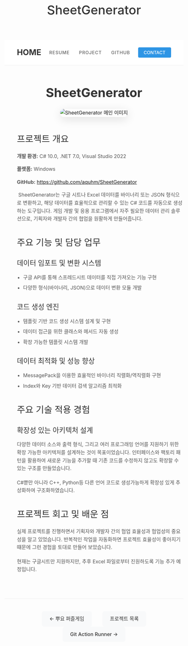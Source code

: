 ﻿---
layout: page
title: SheetGenerator
permalink: /portfolio/sheet_generator/
---

<div class="navigation-container">
  <div class="logo">
    <a href="/">HOME</a>
  </div>
  <nav class="main-navigation">
    <ul>
      <li><a href="/" class="nav-link {% if page.url == '/' %}active{% endif %}">RESUME</a></li>
      <li><a href="/portfolio/" class="nav-link {% if page.url == '/portfolio/' %}active{% endif %}">PROJECT</a></li>
      <li><a href="https://github.com/aquhm" class="nav-link">GITHUB</a></li>
    </ul>
  </nav>
  <div class="navigation-button">
    <a href="mailto:aquhm@naver.com" class="contact-button">CONTACT</a>
  </div>
</div>

<div class="portfolio-header">
  <h1>SheetGenerator</h1>
</div>

<div class="portfolio-main-image">
  <img src="{{ site.baseurl }}/images/portfolio/sheet_generator_image.png" alt="SheetGenerator 메인 이미지">
</div>

<div class="project-section">
  <h2>프로젝트 개요</h2>

  <div class="project-details">
    <p><strong>개발 환경:</strong> C# 10.0, .NET 7.0, Visual Studio 2022</p>  
    <p><strong>플랫폼:</strong> Windows</p>  
    <p><strong>GitHub:</strong> <a href="https://github.com/aquhm/SheetGenerator" target="_blank" rel="noopener noreferrer">https://github.com/aquhm/SheetGenerator</a></p>
  </div>

  <div class="project-description">
    <p>&nbsp;SheetGenerator는 구글 시트나 Excel 데이터를 바이너리 또는 JSON 형식으로 변환하고, 해당 데이터를 효율적으로 관리할 수 있는 C# 코드를 자동으로 생성하는 도구입니다. 게임 개발 및 응용 프로그램에서 자주 필요한 데이터 관리 솔루션으로, 기획자와 개발자 간의 협업을 원활하게 만들어줍니다.</p>
  </div>
</div>

<div class="project-section">
  <h2>주요 기능 및 담당 업무</h2>

  <div class="feature-section">
    <h3>데이터 임포트 및 변환 시스템</h3>
    <ul>
      <li>구글 API를 통해 스프레드시트 데이터를 직접 가져오는 기능 구현</li>
      <li>다양한 형식(바이너리, JSON)으로 데이터 변환 모듈 개발</li>
    </ul>
  </div>

  <div class="feature-section">
    <h3>코드 생성 엔진</h3>
    <ul>
      <li>템플릿 기반 코드 생성 시스템 설계 및 구현</li>
      <li>데이터 접근을 위한 클래스와 메서드 자동 생성</li>
      <li>확장 가능한 템플릿 시스템 개발</li>
    </ul>
  </div>

  <div class="feature-section">
    <h3>데이터 최적화 및 성능 향상</h3>
    <ul>
      <li>MessagePack을 이용한 효율적인 바이너리 직렬화/역직렬화 구현</li>
      <li>Index와 Key 기반 데이터 검색 알고리즘 최적화</li>      
    </ul>
  </div>
</div>

<div class="project-section">
  <h2>주요 기술 적용 경험</h2>

  <div class="challenge-section">
    <h3>확장성 있는 아키텍처 설계</h3>
    <p>다양한 데이터 소스와 출력 형식, 그리고 여러 프로그래밍 언어를 지원하기 위한 확장 가능한 아키텍처를 설계하는 것이 목표이었습니다. 인터페이스와 팩토리 패턴을 활용하여 새로운 기능을 추가할 때 기존 코드를 수정하지 않고도 확장할 수 있는 구조를 만들었습니다.</p>
    <p>C#뿐만 아니라 C++, Python등 다른 언어 코드로 생성가능하게 확장성 있게 추상화하여 구조화하였습니다.</p>
  </div>  
</div>

<div class="project-section">
  <h2>프로젝트 회고 및 배운 점</h2>

  <div class="reflection-content">
    <p>실제 프로젝트를 진행하면서  기획자와 개발자 간의 협업 효율성과 협업성의 중요성을 알고 있었습니다.  반복적인 작업을 자동화하면 프로젝트 효율성이 좋아지기 떄문에 그런 경험을 토대로 만들어 보았습니다.</p>
    <p>현재는 구글시트만 지원하지만, 추후 Excel 파일로부터 진원하도록 기능 추가 예정입니다.</p>
  </div>
</div>
<div class="portfolio-nav">
  <a href="/portfolio/puyo_puzzle">← 뿌요 퍼즐게임</a>
  <a href="/portfolio/">프로젝트 목록</a>
  <a href="/portfolio/git_action_runner">Git Action Runner →</a>
</div>

<style>
.page-content {
  max-width: 800px;
  margin: 0 auto;
  padding: 0 20px;
  color: #333;
  font-family: -apple-system, BlinkMacSystemFont, 'Segoe UI', Roboto, Oxygen, Ubuntu, Cantarell, 'Open Sans', 'Helvetica Neue', sans-serif;
  line-height: 1.6;
}

h2, h3, h4 {
  margin-top: 2em;
  margin-bottom: 1em;
  color: #1a1a1a;
  font-weight: 600;
}

p {
  margin-bottom: 1.5em;
}

.portfolio-header {
  margin-top: 2.5em;
  margin-bottom: 0.5em;
  text-align: center;
}

.portfolio-header h1 {
  font-size: 2.5rem;
  font-weight: 700;
  margin-bottom: 0.5em;
}

.portfolio-main-image {
  text-align: center;
  margin-bottom: 3em;
}

.portfolio-main-image img {
  max-width: 100%;
  height: auto;
  border-radius: 12px;
  box-shadow: 0 8px 30px rgba(0,0,0,0.12);
}

.project-section {
  margin-bottom: 40px;
  margin-left: 40px;
}

.project-details {
    font-size: 1rem;
    color: #555;
}

.project-details p {
  margin-bottom: 0.7em;
}

.feature-section, .challenge-section {
  margin-bottom: 30px;
}

ul, ol {
  padding-left: 2em;
  margin-bottom: 1.5em;
}

li {
  margin-bottom: 0.7em;
}

.portfolio-media-gallery {
  margin-left: 2em;
  border-top: 1px solid #eee;
  padding-top: 1em;
}

.image-gallery h3 {
  margin-bottom: 2.5em;
}

.portfolio-media-gallery h2 {
  margin-bottom: 1.5em;
}

.video-container {
  margin-bottom: 0em;
}

.gallery-grid {
  display: grid;
  grid-template-columns: repeat(2, 1fr);
  gap: 20px;
  justify-items: center;
}

.gallery-item {
  margin-bottom: 30px;
  width: 100%;
  max-width: 500px;
  height: auto;
  overflow: visible;
}

.gallery-item img {
  width: 100%;
  height: 350px;
  object-fit: cover;
  border-radius: 12px;
  box-shadow: 0 8px 20px rgba(0,0,0,0.1);
  background-color: #f9f9f9;
  margin-bottom: 15px;
  transition: transform 0.3s ease;
}

.gallery-item img:hover {
  transform: scale(1.02);
}

.gallery-item p {  
  text-align: center;
  font-size: 1rem;
  color: #555;
  margin-top: 5px;
}

.portfolio-nav {
  margin-top: 5em;
  border-top: 1px solid #eee;
  padding-top: 2.5em;
  text-align: center;
}

.portfolio-nav a {
  display: inline-block;
  padding: 12px 24px;
  background-color: #f8f9fa;
  border-radius: 8px;
  text-decoration: none;
  color: #333;
  margin: 0 15px;
  transition: all 0.2s ease;
  font-weight: 500;
}


.portfolio-nav a:hover {
  background-color: #e9ecef;
  transform: translateY(-2px);
  box-shadow: 0 5px 15px rgba(0,0,0,0.08);
}

@media (max-width: 768px) {
  .gallery-grid {
    grid-template-columns: 1fr;
  }
  
  .page-content {
    padding: 0 25px;
  }
  
  .portfolio-nav a {
    margin: 10px 5px;
    display: block;
    width: 100%;
  }
}

/* 네비게이션 스타일 */
.navigation-container {
  display: flex;
  justify-content: space-between;
  align-items: center;
  padding: 20px 40px;
  background-color: white;
  border-bottom: 1px solid #eee;
  margin-bottom: 40px;
  position: sticky;
  top: 0;
  z-index: 100;
}

.logo a {
  font-size: 1.6rem;
  font-weight: 700;
  color: #333;
  text-decoration: none;
}

.main-navigation ul {
  display: flex;
  list-style: none;
  margin: 0;
  padding: 0;
}

.main-navigation li {
  margin: 0 15px;
}

.nav-link {
  font-size: 0.9rem;
  font-weight: 500;
  color: #666;
  text-decoration: none;
  letter-spacing: 1px;
  transition: color 0.3s;
}

.nav-link:hover, .nav-link.active {
  color: #2e95e5;
}

.contact-button {
  background-color: #2e95e5;
  color: white;
  padding: 8px 18px;
  border-radius: 4px;
  font-size: 0.9rem;
  font-weight: 500;
  text-decoration: none;
  transition: background-color 0.3s;
}

.contact-button:hover {
  background-color: #1a82d5;
  text-decoration: none;
  color: white;
}

/* Base Typography */
body {
  font-size: 16px;
  line-height: 1.6;
}

p, li, td, th {
  font-size: 1rem;
}

h1 {
  font-size: 2.5rem;
  color: #333;
  font-weight: 500;
}

h2 {
  font-size: 1.8rem;
  font-weight: 500;
  color: #333;
  margin-top: 30px;
  margin-bottom: 20px;
}

h3 {
  font-size: 1.4rem;
  font-weight: 500;
  color: #333;
  margin-top: 25px;
  margin-bottom: 15px;
}

p {
  margin-bottom: 20px;
  line-height: 1.6;
  color: #555;
}

ul {
  padding-left: 20px;
  margin-bottom: 20px;
}

li {
  margin-bottom: 8px;
  color: #555;
}

@media (max-width: 768px) {
  body {
    font-size: 15px;
  }
  
  h1 {
    font-size: 2rem;
  }
  
  h2 {
    font-size: 1.5rem;
  }
}
</style>